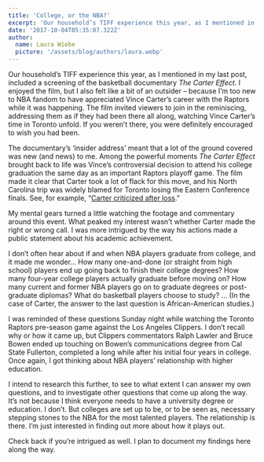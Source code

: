 ```yaml
---
title: 'College, or the NBA?'
excerpt: 'Our household’s TIFF experience this year, as I mentioned in my last post,  included a screening of the basketball documentary The Carter Effect. I enjoyed the film, but I also felt like a bit of an outsider…'
date: '2017-10-04T05:35:07.322Z'
author:
  name: Laura Wiebe
  picture: '/assets/blog/authors/laura.webp'
---
```


Our household’s TIFF experience this year, as I mentioned in my last post,  included a screening of the basketball documentary _The Carter Effect_. I enjoyed the film, but I also felt like a bit of an outsider – because I’m too new to NBA fandom to have appreciated Vince Carter’s career with the Raptors while it was happening. The film invited viewers to join in the reminiscing, addressing them as if they had been there all along, watching Vince Carter’s time in Toronto unfold. If you weren’t there, you were definitely encouraged to wish you had been.

The documentary’s ‘insider address’ meant that a lot of the ground covered was new (and news) to me. Among the powerful moments _The Carter Effect_ brought back to life was Vince’s controversial decision to attend his college graduation the same day as an important Raptors playoff game. The film made it clear that Carter took a lot of flack for this move, and his North Carolina trip was widely blamed for Toronto losing the Eastern Conference finals. See, for example, “<a href="http://www.cbc.ca/sports/basketball/carter-criticized-after-loss-1.284617">Carter criticized after loss</a>.”

My mental gears turned a little watching the footage and commentary around this event. What peaked my interest wasn’t whether Carter made the right or wrong call. I was more intrigued by the way his actions made a public statement about his academic achievement.

I don’t often hear about if and when NBA players graduate from college, and it made me wonder… How many one-and-done (or straight from high school) players end up going back to finish their college degrees? How many four-year college players actually graduate before moving on? How many current and former NBA players go on to graduate degrees or post-graduate diplomas? What do basketball players choose to study? … (In the case of Carter, the answer to the last question is African-American studies.)

I was reminded of these questions Sunday night while watching the Toronto Raptors pre-season game against the Los Angeles Clippers. I don’t recall why or how it came up, but Clippers commentators Ralph Lawler and Bruce Bowen ended up touching on Bowen’s communications degree from Cal State Fullerton, completed a long while after his initial four years in college. Once again, I got thinking about NBA players’ relationship with higher education.

I intend to research this further, to see to what extent I can answer my own questions, and to investigate other questions that come up along the way. It’s not because I think everyone needs to have a university degree or education. I don’t. But colleges are set up to be, or to be seen as, necessary stepping stones to the NBA for the most talented players. The relationship is there. I’m just interested in finding out more about how it plays out.

Check back if you’re intrigued as well. I plan to document my findings here along the way.